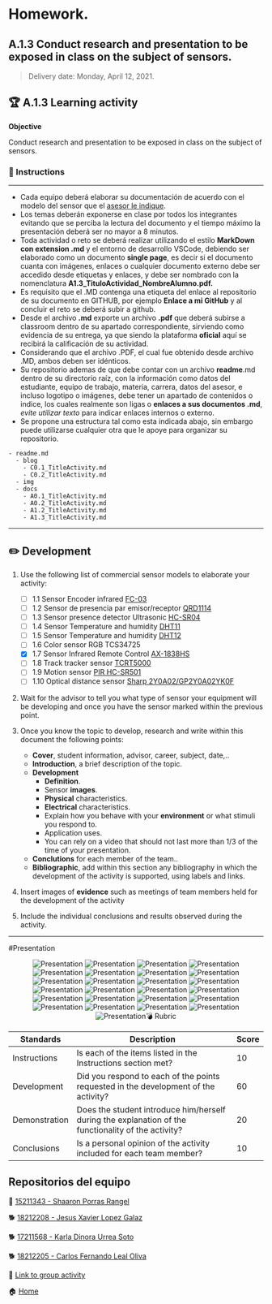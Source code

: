 # **Homework.**  

## A.1.3  Conduct research and presentation to be exposed in class on the subject of sensors.

> Delivery date: Monday, April 12, 2021.
> 

## :trophy: A.1.3 Learning activity

**Objective**

Conduct research and presentation to be exposed in class on the subject of sensors.

### :blue_book: Instructions
___

- Cada equipo deberá elaborar su documentación de acuerdo con el modelo del sensor que el [asesor le indique](https://echaloasuerte.com/).
- Los temas deberán exponerse en clase por todos los integrantes evitando que se perciba la lectura del documento y el tiempo máximo la presentación deberá ser no mayor a 8 minutos.
- Toda actividad o reto se deberá realizar utilizando el estilo **MarkDown con extension .md** y el entorno de desarrollo VSCode, debiendo ser elaborado como un documento **single page**, es decir si el documento cuanta con imágenes, enlaces o cualquier documento externo debe ser accedido desde etiquetas y enlaces, y debe ser nombrado con la nomenclatura **A1.3_TituloActividad_NombreAlumno.pdf.**
- Es requisito que el .MD contenga una etiqueta del enlace al repositorio de su documento en GITHUB, por ejemplo **Enlace a mi GitHub** y al concluir el reto se deberá subir a github.
- Desde el archivo **.md** exporte un archivo **.pdf** que deberá subirse a classroom dentro de su apartado correspondiente, sirviendo como evidencia de su entrega, ya que siendo la plataforma **oficial** aquí se recibirá la calificación de su actividad.
- Considerando que el archivo .PDF, el cual fue obtenido desde archivo .MD, ambos deben ser idénticos.
- Su repositorio ademas de que debe contar con un archivo **readme**.md dentro de su directorio raíz, con la información como datos del estudiante, equipo de trabajo, materia, carrera, datos del asesor, e incluso logotipo o imágenes, debe tener un apartado de contenidos o indice, los cuales realmente son ligas o **enlaces a sus documentos .md**, _evite utilizar texto_ para indicar enlaces internos o externo.
- Se propone una estructura tal como esta indicada abajo, sin embargo puede utilizarse cualquier otra que le apoye para organizar su repositorio.
  
```
- readme.md
  - blog
    - C0.1_TitleActivity.md
    - C0.2_TitleActivity.md
  - img
  - docs
    - A0.1_TitleActivity.md
    - A0.2_TitleActivity.md
    - A1.2_TitleActivity.md
    - A1.3_TitleActivity.md
```

___

## :pencil2: Development

1. Use the following list of commercial sensor models to elaborate your activity:

   - [ ] 1.1 Sensor Encoder infrared [FC-03](https://articulo.mercadolibre.com.mx/MLM-667245832-sensor-de-velocidad-encoder-infrarrojo-lm393-encoder-1-pz-_JM?quantity=1#position=1&type=item&tracking_id=d291ac0d-e965-42ec-8f24-9c21dba0524e)
   - [ ] 1.2 Sensor de presencia par emisor/receptor [QRD1114](https://articulo.mercadolibre.com.mx/MLM-761860464-2-pzas-qrd1114-sensor-infrarrojo-reflectivo-seguidor-linea-_JM?quantity=1#position=3&type=item&tracking_id=a56bb0cb-d5dc-4f43-84cd-9e46feaa1cc6)
   - [ ] 1.3 Sensor presence detector Ultrasonic [HC-SR04](https://articulo.mercadolibre.com.mx/MLM-780669402-sensor-ultrasonico-hc-sr04-sensor-de-distancia-_JM?quantity=1#position=1&type=item&tracking_id=aa4551b9-6b85-4a0d-b119-00b31360c7a4)
   - [ ] 1.4 Sensor Temperature and humidity [DHT11](https://articulo.mercadolibre.com.mx/MLM-664315278-sensor-de-temperatura-y-humedad-dht11-cjumpers-arduino-pic-_JM?quantity=1#position=1&type=item&tracking_id=e28e7442-6ce8-420b-99e1-99b2efd2d51f)
   - [ ] 1.5 Sensor Temperature and humidity [DHT12](https://articulo.mercadolibre.com.mx/MLM-761350149-sensor-de-temperatura-y-humedad-dht22-arduino-_JM?quantity=1#position=1&type=item&tracking_id=509ff3d0-c091-4fbc-8ff5-63ff0c0adaec)
   - [ ] 1.6 Color sensor RGB TCS34725
   - [x] 1.7 Sensor Infrared Remote Control [AX-1838HS](https://articulo.mercadolibre.com.mx/MLM-665821120-modulo-sensor-reconocimiento-de-color-rgb-tcs34725arduino-_JM?quantity=1#position=1&type=item&tracking_id=fd55dc31-3426-49ad-999f-ef5cf0a70bf0)
   - [ ] 1.8 Track tracker sensor [TCRT5000](https://articulo.mercadolibre.com.mx/MLM-602097604-modulo-tcrt5000-sensor-optico-reflectivo-arduino-pic-_JM?quantity=1#position=1&type=item&tracking_id=6e9e4318-5969-4b28-a765-17a08bd5dc3f)
   - [ ] 1.9 Motion sensor [PIR HC-SR501](https://articulo.mercadolibre.com.mx/MLM-603369291-sensor-de-movimiento-pir-hc-sr501-arduino-pic-_JM?quantity=1#position=1&type=item&tracking_id=59121a6f-e868-4aa0-ae14-430f1cfd2158)
   - [ ] 1.10 Optical distance sensor [Sharp 2Y0A02/GP2Y0A02YK0F](https://articulo.mercadolibre.com.mx/MLM-554899938-sensor-infrarrojo-sharp-gp2y0a02yk-2y0a02-20-150cm-_JM?quantity=1#position=1&type=item&tracking_id=155e5495-de69-4b76-a797-826cda4686c2)

2. Wait for the advisor to tell you what type of sensor your equipment will be developing and once you have the sensor marked within the previous point.
3. Once you know the topic to develop, research and write within this document the following points:

   - **Cover**, student information, advisor, career, subject, date,..
   - **Introduction**, a brief description of the topic.
   - **Development**
     - **Definition**.
     - Sensor **images**.
     - **Physical** characteristics.
     - **Electrical** characteristics.
     - Explain how you behave with your **environment** or what stimuli you respond to.
     - Application uses.
     - You can rely on a video that should not last more than 1/3 of the time of your presentation.
    - **Conclutions** for each member of the team..
    - **Bibliographic**, add within this section any bibliography in which the development of the activity is supported, using labels and links.


4. Insert images of **evidence** such as meetings of team members held for the development of the activity

5. Include the individual conclusions and results observed during the activity.

___
#Presentation
<p align="center"> 
        <img alt="Presentation" src="https://github.com/ShaaronPR/Sistemas-Programables/blob/main/imagenes/presentation/presentation%20(1).jpg?raw=true>
    </p>
                                     
<p align="center"> 
        <img alt="Presentation" src="https://github.com/ShaaronPR/Sistemas-Programables/blob/main/imagenes/presentation/presentation%20(2).jpg?raw=true>
    </p>
                                     
<p align="center"> 
        <img alt="Presentation" src="https://github.com/ShaaronPR/Sistemas-Programables/blob/main/imagenes/presentation/presentation%20(3).jpg?raw=true>
</p>
                                     
<p align="center"> 
        <img alt="Presentation" src="https://github.com/ShaaronPR/Sistemas-Programables/blob/main/imagenes/presentation/presentation%20(4).jpg?raw=true>
</p>

<p align="center"> 
        <img alt="Presentation" src="https://github.com/ShaaronPR/Sistemas-Programables/blob/main/imagenes/presentation/presentation%20(5).jpg?raw=true>
</p>

<p align="center"> 
        <img alt="Presentation" src="https://github.com/ShaaronPR/Sistemas-Programables/blob/main/imagenes/presentation/presentation%20(6).jpg?raw=true>
</p>

<p align="center"> 
        <img alt="Presentation" src="https://github.com/ShaaronPR/Sistemas-Programables/blob/main/imagenes/presentation/presentation%20(7).jpg?raw=true>
</p>

<p align="center"> 
        <img alt="Presentation" src="https://github.com/ShaaronPR/Sistemas-Programables/blob/main/imagenes/presentation/presentation%20(8).jpg?raw=true>
</p>

<p align="center"> 
        <img alt="Presentation" src="https://github.com/ShaaronPR/Sistemas-Programables/blob/main/imagenes/presentation/presentation%20(9).jpg?raw=true>
</p>

<p align="center"> 
        <img alt="Presentation" src="https://github.com/ShaaronPR/Sistemas-Programables/blob/main/imagenes/presentation/presentation%20(10).jpg?raw=true>
</p>

<p align="center"> 
        <img alt="Presentation" src="https://github.com/ShaaronPR/Sistemas-Programables/blob/main/imagenes/presentation/presentation%20(11).jpg?raw=true>
</p>
                                    
<p align="center"> 
        <img alt="Presentation" src="https://github.com/ShaaronPR/Sistemas-Programables/blob/main/imagenes/presentation/presentation%20(12).jpg?raw=true>
    </p>
                                     
<p align="center"> 
        <img alt="Presentation" src="https://github.com/ShaaronPR/Sistemas-Programables/blob/main/imagenes/presentation/presentation%20(13).jpg?raw=true>
</p>
                                     
<p align="center"> 
        <img alt="Presentation" src="https://github.com/ShaaronPR/Sistemas-Programables/blob/main/imagenes/presentation/presentation%20(14).jpg?raw=true>
</p>

<p align="center"> 
        <img alt="Presentation" src="https://github.com/ShaaronPR/Sistemas-Programables/blob/main/imagenes/presentation/presentation%20(15).jpg?raw=true>
</p>

<p align="center"> 
        <img alt="Presentation" src="https://github.com/ShaaronPR/Sistemas-Programables/blob/main/imagenes/presentation/presentation%20(16).jpg?raw=true>
</p>
                                    
<p align="center"> 
        <img alt="Presentation" src="https://github.com/ShaaronPR/Sistemas-Programables/blob/main/imagenes/presentation/presentation%20(17).jpg?raw=true>
</p>

<p align="center"> 
        <img alt="Presentation" src="https://github.com/ShaaronPR/Sistemas-Programables/blob/main/imagenes/presentation/presentation%20(18).jpg?raw=true>
</p>

<p align="center"> 
        <img alt="Presentation" src="https://github.com/ShaaronPR/Sistemas-Programables/blob/main/imagenes/presentation/presentation%20(19).jpg?raw=true>
</p>
<p align="center"> 
        <img alt="Presentation" src="https://github.com/ShaaronPR/Sistemas-Programables/blob/main/imagenes/presentation/presentation%20(20).jpg?raw=true>
</p>
                                    
<p align="center"> 
        <img alt="Presentation" src="https://github.com/ShaaronPR/Sistemas-Programables/blob/main/imagenes/presentation/presentation%20(21).jpg?raw=true>
</p>

<p align="center"> 
        <img alt="Presentation" src="https://github.com/ShaaronPR/Sistemas-Programables/blob/main/imagenes/presentation/presentation%20(22).jpg?raw=true>
</p>
                                     
<p align="center"> 
        <img alt="Presentation" src="https://github.com/ShaaronPR/Sistemas-Programables/blob/main/imagenes/presentation/presentation%20(23).jpg?raw=true>
</p>                                     
    
<p align="center"> 
        <img alt="Presentation" src="https://github.com/ShaaronPR/Sistemas-Programables/blob/main/imagenes/presentation/presentation%20(24).jpg?raw=true>
</p>

<p align="center"> 
        <img alt="Presentation" src="https://github.com/ShaaronPR/Sistemas-Programables/blob/main/imagenes/presentation/presentation%20(25).jpg?raw=true>
</p>
    

___

## :bomb: Rubric

| **Standards** | **Description**                                                                                       | **Score** |
| ------------- | ----------------------------------------------------------------------------------------------------- | --------- |
| Instructions  | Is each of the items listed in the Instructions section met?                                          | 10        |
| Development   | Did you respond to each of the points requested in the development of the activity?                   | 60        |
| Demonstration | Does the student introduce him/herself during the explanation of the functionality of the activity?   | 20        |
| Conclusions   | Is a personal opinion of the activity included for each team member?                                  | 10        |


## Repositorios del equipo

🥞 [15211343 - Shaaron Porras Rangel](https://github.com/ShaaronPR/Tareas)

:dog2: [18212208 - Jesus Xavier Lopez Galaz](https://github.com/LopezJesus/Sistemas-Programables)

:dog2: [17211568 - Karla Dinora Urrea Soto](https://github.com/Karldin11/SistemasProgramables)

🐕 [18212205 - Carlos Fernando Leal Oliva](https://github.com/FernandoOliva18212205/SistemasProgramables)

:file_folder: [Link to group activity](https://github.com/ShaaronPR/Sistemas-Programables/blob/main/A1.3_NombreApellido_Sistematicos.md)

:house: [Home](https://github.com/ShaaronPR/Sistemas-Programables)

